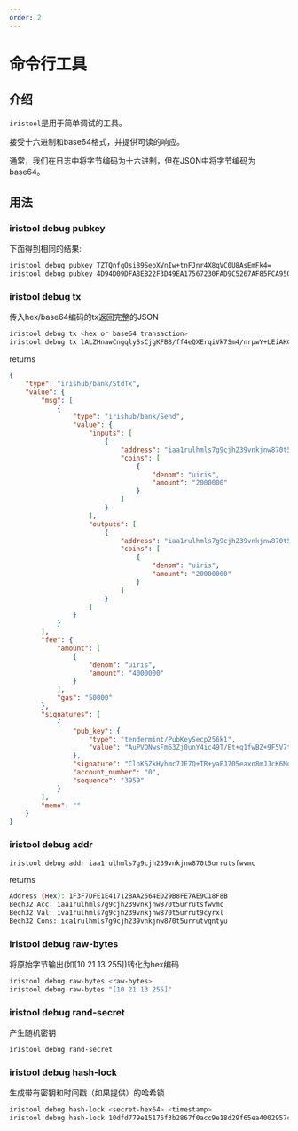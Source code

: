 ```yaml
---
order: 2
---
```


# 命令行工具

## 介绍

`iristool`是用于简单调试的工具。

接受十六进制和base64格式，并提供可读的响应。

通常，我们在日志中将字节编码为十六进制，但在JSON中将字节编码为base64。

## 用法

### iristool debug pubkey

下面得到相同的结果:

```bash
iristool debug pubkey TZTQnfqOsi89SeoXVnIw+tnFJnr4X8qVC0U8AsEmFk4=
iristool debug pubkey 4D94D09DFA8EB22F3D49EA17567230FAD9C5267AF85FCA950B453C02C126164E
  ```

### iristool debug tx

传入hex/base64编码的tx返回完整的JSON

```bash
iristool debug tx <hex or base64 transaction>
iristool debug tx lALZHnawCngqlySsCjgKFB8/ff4eQXErqiVk7Sm4/nrpwY+LEiAKCWlyaXMtYXR0bxITMjAwMDAwMDAwMDAwMDAwMDAwMBI4ChQfP33+HkFxK6olZO0puP566cGPixIgCglpcmlzLWF0dG8SEzIwMDAwMDAwMDAwMDAwMDAwMDASJQofCglpcmlzLWF0dG8SEjQwMDAwMDAwMDAwMDAwMDAwMBDQhgMabQom61rphyEC49U43CwWbrdmPS6djiJzj1P8S36rV/AFn70XlXu0tHESQApZyuWZB8oZnOyRO0Pk0fsmhCe9OXmsZ/JiSXCujKvdezBTqmRjlSq95Wqo8qoxMukLylhdlQF3GfkbW+PriBgg9x4=
```

returns

```json
{
    "type": "irishub/bank/StdTx",
    "value": {
        "msg": [
            {
                "type": "irishub/bank/Send",
                "value": {
                    "inputs": [
                        {
                            "address": "iaa1rulhmls7g9cjh239vnkjnw870t5urrutsfwvmc",
                            "coins": [
                                {
                                    "denom": "uiris",
                                    "amount": "2000000"
                                }
                            ]
                        }
                    ],
                    "outputs": [
                        {
                            "address": "iaa1rulhmls7g9cjh239vnkjnw870t5urrutsfwvmc",
                            "coins": [
                                {
                                    "denom": "uiris",
                                    "amount": "20000000"
                                }
                            ]
                        }
                    ]
                }
            }
        ],
        "fee": {
            "amount": [
                {
                    "denom": "uiris",
                    "amount": "4000000"
                }
            ],
            "gas": "50000"
        },
        "signatures": [
            {
                "pub_key": {
                    "type": "tendermint/PubKeySecp256k1",
                    "value": "AuPVONwsFm63Zj0unY4ic49T/Et+q1fwBZ+9F5V7tLRx"
                },
                "signature": "ClnK5ZkHyhmc7JE7Q+TR+yaEJ705eaxn8mJJcK6Mq917MFOqZGOVKr3laqjyqjEy6QvKWF2VAXcZ+Rtb4+uIGA==",
                "account_number": "0",
                "sequence": "3959"
            }
        ],
        "memo": ""
    }
}
```

### iristool debug addr

```bash
iristool debug addr iaa1rulhmls7g9cjh239vnkjnw870t5urrutsfwvmc
  ```

returns

```bash
Address (Hex): 1F3F7DFE1E41712BAA2564ED29B8FE7AE9C18F8B
Bech32 Acc: iaa1rulhmls7g9cjh239vnkjnw870t5urrutsfwvmc
Bech32 Val: iva1rulhmls7g9cjh239vnkjnw870t5urrut9cyrxl
Bech32 Cons: ica1rulhmls7g9cjh239vnkjnw870t5urrutvqntyu
```

### iristool debug raw-bytes

将原始字节输出(如[10 21 13 255])转化为hex编码

```bash
iristool debug raw-bytes <raw-bytes>
iristool debug raw-bytes "[10 21 13 255]"
```

### iristool debug rand-secret

产生随机密钥

```bash
iristool debug rand-secret
```

### iristool debug hash-lock

生成带有密钥和时间戳（如果提供）的哈希锁

```bash
iristool debug hash-lock <secret-hex64> <timestamp>
iristool debug hash-lock 10dfd779e15176f3b2867f0acc9e18d29f65ea4002957c632d1bea200b9b2915 1580000000
```
